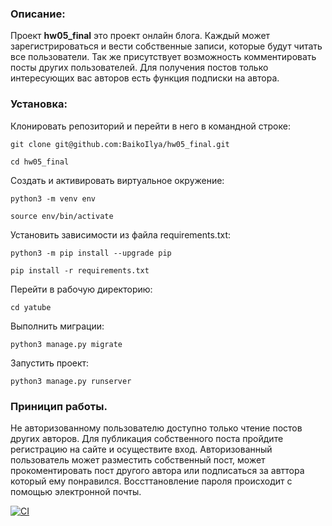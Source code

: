 ### Описание:

Проект **hw05_final** это проект онлайн блога. Каждый может зарегистрироваться и вести собственные записи, которые будут читать все пользователи. Так же присутствует возможность комментировать посты других пользователей. Для получения постов только интересующих вас авторов есть функция подписки на автора.

### Установка:

Клонировать репозиторий и перейти в него в командной строке:

```
git clone git@github.com:BaikoIlya/hw05_final.git
```

```
cd hw05_final
```

Cоздать и активировать виртуальное окружение:

```
python3 -m venv env
```

```
source env/bin/activate
```

Установить зависимости из файла requirements.txt:

```
python3 -m pip install --upgrade pip
```

```
pip install -r requirements.txt
```
Перейти в рабочую директорию:

```
cd yatube
```

Выполнить миграции:

```
python3 manage.py migrate
```

Запустить проект:

```
python3 manage.py runserver
```

### Приницип работы.

Не авторизованному пользователю доступно только чтение постов других авторов. 
Для публикация собственного поста пройдите регистрацию на сайте и осуществите вход. 
Авторизованный пользователь может разместить собственный пост, может прокоментировать пост другого автора или подписаться за авттора который ему понравился.
Воссттановление пароля происходит с помощью электронной почты.


[![CI](https://github.com/yandex-praktikum/hw05_final/actions/workflows/python-app.yml/badge.svg?branch=master)](https://github.com/yandex-praktikum/hw05_final/actions/workflows/python-app.yml)
